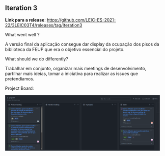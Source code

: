 ## Iteration 3 

**Link para a release**: https://github.com/LEIC-ES-2021-22/3LEIC03T4/releases/tag/Iteration3

What went well ?

A versão final da aplicação consegue dar display da ocupação dos pisos da biblioteca da FEUP que era o objetivo essencial do projeto.

What should we do differently?

Trabalhar em conjunto, organizar mais meetings de desenvolvimento, partilhar mais ideias, tomar a iniciativa para realizar as issues que pretendíamos.


Project Board:

![ALT](Images/BoardIteration3.png)
